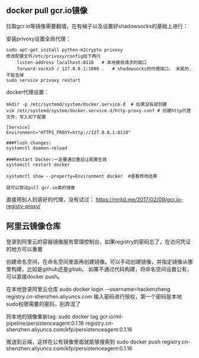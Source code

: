 ## docker pull gcr.io镜像

拉取gcr.io等镜像需要翻墙，在有梯子以及设置好shadowsocks的基础上进行：

安装privoxy设置全局代理：

    sudo apt-get install python-m2crypto privoxy
    修改配置文件/etc/privoxy/config如下两行
        listen-address localhost:8118   # 本地接收请求的端口
        forward-socks5 / 127.0.0.1:1080 .   # shadowsocks的代理端口， 末尾的.不能去掉
    sudo service privoxy restart
    
docker代理设置：
    
    mkdir -p /etc/systemd/system/docker.service.d  # 如果没有就创建
    vim /etc/systemd/system/docker.service.d/http-proxy.conf # 创建http代理文件，写入如下配置
    
    [Service]
    Environment="HTTPS_PROXY=http://127.0.0.1:8118"
    
    ###Flush changes:
    systemctl daemon-reload
    
    ###Restart Docker:一定要通过重启让配置生效
    systemctl restart docker
    
    systemctl show --property=Environment docker  #查看修改结果
    
    就可以尝试pull gcr.io类的镜像


    
直接用别人封装好的代理，没有试过： https://mritd.me/2017/02/09/gcr.io-registy-proxy/



## 阿里云镜像仓库
登录到阿里云的容器镜像服务管理控制台，如果registry的密码忘了，在访问凭证的地方可以重置

创建命名空间，在命名空间里面再创建镜像。可以手动创建镜像，并指定镜像从哪里构建，比如是github还是gitlab。
如果不通过代码构建，将命名空间设置公有，可以直接docker push。

在本地登录阿里云仓库
sudo docker login --username=hackenzheng registry.cn-shenzhen.aliyuncs.com
输入密码进行授权，第一个密码是本地sudo权限需要的密码，别弄混了
 
将本地的镜像重新tag:
sudo docker tag gcr.io/ml-pipeline/persistenceagent:0.1.16 registry.cn-shenzhen.aliyuncs.com/kfp/persistenceagent:0.1.16


推送到云端，这样在公有镜像里面就能够搜索到
sudo docker push registry.cn-shenzhen.aliyuncs.com/kfp/persistenceagent:0.1.16

 

